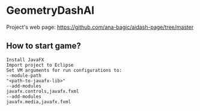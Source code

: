 # GeometryDashAI

Project's web page: https://github.com/ana-bagic/aidash-page/tree/master

## How to start game?

```
Install JavaFX
Import project to Eclipse
Set VM arguments for run configurations to:
--module-path
"<path-to-javafx-lib>"
--add-modules
javafx.controls,javafx.fxml
--add-modules
javafx.media,javafx.fxml
```
